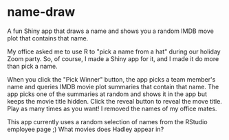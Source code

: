 # name-draw
A fun Shiny app that draws a name and shows you a random IMDB move plot that contains that name.

My office asked me to use R to "pick a name from a hat" during our holiday Zoom party. So, of course, I made a Shiny app for it, and I made it do more than pick a name.

When you click the "Pick Winner" button, the app picks a team member's name and queries IMDB movie plot summaries that contain that name. The app picks one of the summaries at random and shows it in the app but keeps the movie title hidden. Click the reveal button to reveal the move title. Play as many times as you want!
I removed the names of my office mates.

This app currently uses a random selection of names from the RStudio employee page ;) What movies does Hadley appear in?
